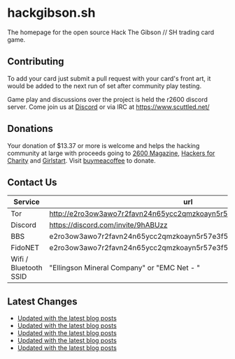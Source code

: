 # hackgibson.sh
The homepage for the open source Hack The Gibson // SH trading card game.


## Contributing

To add your card just submit a pull request with your card's front art, it would be added to the next run of set after community play testing.

Game play and discussions over the project is held the r2600 discord server. Come join us at [Discord](https://discord.com/invite/9hABUzz) or via IRC at https://www.scuttled.net/


## Donations

Your donation of $13.37 or more is welcome and helps the hacking community at large with proceeds going to [2600 Magazine](https://2600.com/), [Hackers for Charity](https://hackersforcharity.org) and [Girlstart](https://girlstart.org).  Visit [buymeacoffee](https://www.buymeacoffee.com/hackgibson.sh) to donate.


## Contact Us

Service | url
-|-
Tor | http://e2ro3ow3awo7r2favn24n65ycc2qmzkoayn5r57e3f56nvjwdcgg32ad.onion
Discord | https://discord.com/invite/9hABUzz
BBS | e2ro3ow3awo7r2favn24n65ycc2qmzkoayn5r57e3f56nvjwdcgg32ad.onion:23
FidoNET | e2ro3ow3awo7r2favn24n65ycc2qmzkoayn5r57e3f56nvjwdcgg32ad.onion:24554
Wifi / Bluetooth SSID | "Ellingson Mineral Company" or "EMC Net - <fidonet address>"

## Latest Changes
<!-- BLOG-POST-LIST:START -->
- [Updated with the latest blog posts](https://github.com/DFW2600/hackgibson.sh/commit/15818fb681732d8fa9164bcf6a972814d13f6caa)
- [Updated with the latest blog posts](https://github.com/DFW2600/hackgibson.sh/commit/9a91ade42bf0940210b41a146188e86ebb34407b)
- [Updated with the latest blog posts](https://github.com/DFW2600/hackgibson.sh/commit/b2f1e6332cdd7896e4b7ed8d1f3c48d9a376c9ab)
- [Updated with the latest blog posts](https://github.com/DFW2600/hackgibson.sh/commit/284e976bddfe32dcdeac5145037d5fcbc31ee793)
- [Updated with the latest blog posts](https://github.com/DFW2600/hackgibson.sh/commit/beb267fe20d64599eddd913999567dd5e5cfc6f5)
<!-- BLOG-POST-LIST:END -->
